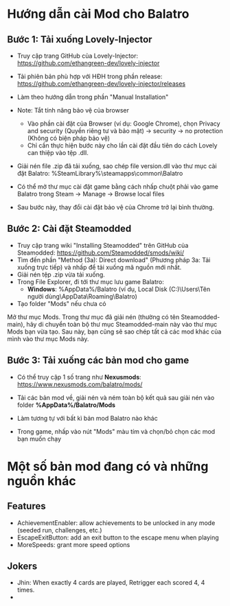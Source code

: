 # Hướng dẫn cài Mod cho Balatro
## Bước 1: Tải xuống Lovely-Injector

- Truy cập trang GitHub của Lovely-Injector: https://github.com/ethangreen-dev/lovely-injector
- Tải phiên bản phù hợp với HĐH trong phần release: https://github.com/ethangreen-dev/lovely-injector/releases

- Làm theo hướng dẫn trong phần "Manual Installation"

- Note: Tắt tính năng bảo vệ của browser
    - Vào phần cài đặt của Browser (ví dụ: Google Chrome), chọn Privacy and security (Quyền riêng tư và bảo mật) -> security -> no protection (Không có biện pháp bảo vệ)
    - Chỉ cần thực hiện bước này cho lần cài đặt đầu tiên do cách Lovely can thiệp vào tệp .dll.

- Giải nén file .zip đã tải xuống, sao chép file version.dll vào thư mục cài đặt Balatro: %SteamLibrary%\steamapps\common\Balatro
- Có thể mở thư mục cài đặt game bằng cách nhấp chuột phải vào game Balatro trong Steam -> Manage -> Browse local files

- Sau bước này, thay đổi cài đặt bảo vệ của Chrome trở lại bình thường.

## Bước 2: Cài đặt Steamodded

- Truy cập trang wiki "Installing Steamodded" trên GitHub của Steamodded: https://github.com/Steamodded/smods/wiki/
- Tìm đến phần "Method (3a): Direct download" (Phương pháp 3a: Tải xuống trực tiếp) và nhấp để tải xuống mã nguồn mới nhất.
- Giải nén tệp .zip vừa tải xuống.
- Trong File Explorer, đi tới thư mục lưu game Balatro:
    - **Windows**: %AppData%/Balatro (ví dụ, Local Disk (C:)\Users\Tên người dùng\AppData\Roaming\Balatro)
- Tạo folder "Mods" nếu chưa có 


Mở thư mục Mods.
Trong thư mục đã giải nén (thường có tên Steamodded-main), hãy di chuyển toàn bộ thư mục Steamodded-main này vào thư mục Mods bạn vừa tạo.
Sau này, bạn cũng sẽ sao chép tất cả các mod khác của mình vào thư mục Mods này.

## Bước 3: Tải xuống các bản mod cho game

- Có thể truy cập 1 số trang như **Nexusmods**: https://www.nexusmods.com/balatro/mods/
- Tải các bản mod về, giải nén và ném toàn bộ kết quả sau giải nén vào folder  **%AppData%/Balatro/Mods**
- Làm tương tự với bất kì bản mod Balatro nào khác

- Trong game, nhấp vào nút "Mods" màu tím và chọn/bỏ chọn các mod bạn muốn chạy 

# Một số bản mod đang có và những nguồn khác


## Features
- AchievementEnabler: allow achievements to be unlocked in any mode (seeded run, challenges, etc.)
- EscapeExitButton: add an exit button to the escape menu when playing
- MoreSpeeds: grant more speed options


## Jokers
- Jhin: When exactly 4 cards are played, Retrigger each scored 4, 4 times.
- 